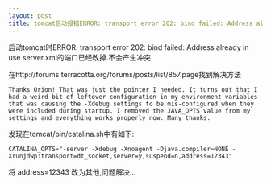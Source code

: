 ```yaml
---
layout: post
title: tomcat启动报错ERROR: transport error 202: bind failed: Address already in use解决
---
```


启动tomcat时ERROR: transport error 202: bind failed: Address already in use
server.xml的端口已经改掉.不会产生冲突


在http://forums.terracotta.org/forums/posts/list/857.page找到解决方法

    Thanks Orion! That was just the pointer I needed. It turns out that I had a weird bit of leftover configuration in my environment variables that was causing the -Xdebug settings to be mis-configured when they were included during startup. I removed the JAVA_OPTS value from my settings and everything works properly now. Many thanks.

发现在tomcat/bin/catalina.sh中有如下:

    CATALINA_OPTS="-server -Xdebug -Xnoagent -Djava.compiler=NONE -Xrunjdwp:transport=dt_socket,server=y,suspend=n,address=12343"

将
address=12343 改为其他,问题解决...